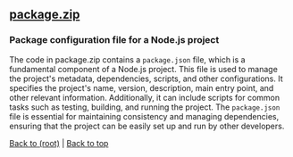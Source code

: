 ## [package.zip](package.zip)

### Package configuration file for a Node.js project

The code in package.zip contains a `package.json` file, which is a fundamental component of a Node.js project. This file is used to manage the project's metadata, dependencies, scripts, and other configurations. It specifies the project's name, version, description, main entry point, and other relevant information. Additionally, it can include scripts for common tasks such as testing, building, and running the project. The `package.json` file is essential for maintaining consistency and managing dependencies, ensuring that the project can be easily set up and run by other developers.

[Back to (root)](#root) | [Back to top](#table-of-contents)

